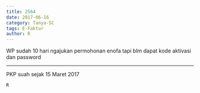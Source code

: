 ```yaml
---
title: 2564
date: 2017-06-16
category: Tanya-SC
tags: E-Faktur
author: R
---
```


WP sudah 10 hari ngajukan permohonan enofa tapi blm dapat kode aktivasi dan password

---

PKP suah sejak 15 Maret 2017

`R`
